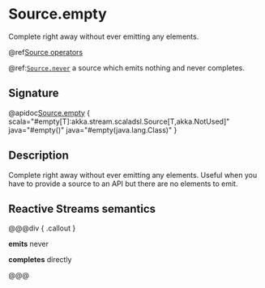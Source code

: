 # Source.empty

Complete right away without ever emitting any elements.

@ref[Source operators](../index.md#source-operators)

@ref:[`Source.never`](never.md) a source which emits nothing and never completes.

## Signature

@apidoc[Source.empty](Source$) { scala="#empty[T]:akka.stream.scaladsl.Source[T,akka.NotUsed]" java="#empty()" java="#empty(java.lang.Class)" }


## Description

Complete right away without ever emitting any elements. Useful when you have to provide a source to
an API but there are no elements to emit.

## Reactive Streams semantics

@@@div { .callout }

**emits** never

**completes** directly

@@@

